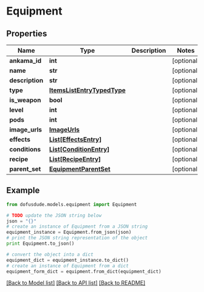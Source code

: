 # Equipment


## Properties
Name | Type | Description | Notes
------------ | ------------- | ------------- | -------------
**ankama_id** | **int** |  | [optional] 
**name** | **str** |  | [optional] 
**description** | **str** |  | [optional] 
**type** | [**ItemsListEntryTypedType**](ItemsListEntryTypedType.md) |  | [optional] 
**is_weapon** | **bool** |  | [optional] 
**level** | **int** |  | [optional] 
**pods** | **int** |  | [optional] 
**image_urls** | [**ImageUrls**](ImageUrls.md) |  | [optional] 
**effects** | [**List[EffectsEntry]**](EffectsEntry.md) |  | [optional] 
**conditions** | [**List[ConditionEntry]**](ConditionEntry.md) |  | [optional] 
**recipe** | [**List[RecipeEntry]**](RecipeEntry.md) |  | [optional] 
**parent_set** | [**EquipmentParentSet**](EquipmentParentSet.md) |  | [optional] 

## Example

```python
from dofusdude.models.equipment import Equipment

# TODO update the JSON string below
json = "{}"
# create an instance of Equipment from a JSON string
equipment_instance = Equipment.from_json(json)
# print the JSON string representation of the object
print Equipment.to_json()

# convert the object into a dict
equipment_dict = equipment_instance.to_dict()
# create an instance of Equipment from a dict
equipment_form_dict = equipment.from_dict(equipment_dict)
```
[[Back to Model list]](../README.md#documentation-for-models) [[Back to API list]](../README.md#documentation-for-api-endpoints) [[Back to README]](../README.md)


